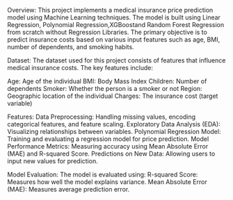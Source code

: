 
Overview:
This project implements a medical insurance price prediction model using Machine Learning techniques.
The model is built using Linear Regression, Polynomial Regression,XGBoostand Random Forest Regression from scratch without Regression Libraries. The primary objective is to predict
insurance costs based on various input features such as age, BMI, number of dependents, and smoking habits.


Dataset:
The dataset used for this project consists of features that influence medical insurance costs. The key features include:

Age: Age of the individual
BMI: Body Mass Index
Children: Number of dependents
Smoker: Whether the person is a smoker or not
Region: Geographic location of the individual
Charges: The insurance cost (target variable)


Features:
Data Preprocessing: Handling missing values, encoding categorical features, and feature scaling.
Exploratory Data Analysis (EDA): Visualizing relationships between variables.
Polynomial Regression Model: Training and evaluating a regression model for price prediction.
Model Performance Metrics: Measuring accuracy using Mean Absolute Error (MAE) and R-squared Score.
Predictions on New Data: Allowing users to input new values for prediction.



Model Evaluation:
The model is evaluated using:
R-squared Score: Measures how well the model explains variance.
Mean Absolute Error (MAE): Measures average prediction error.

